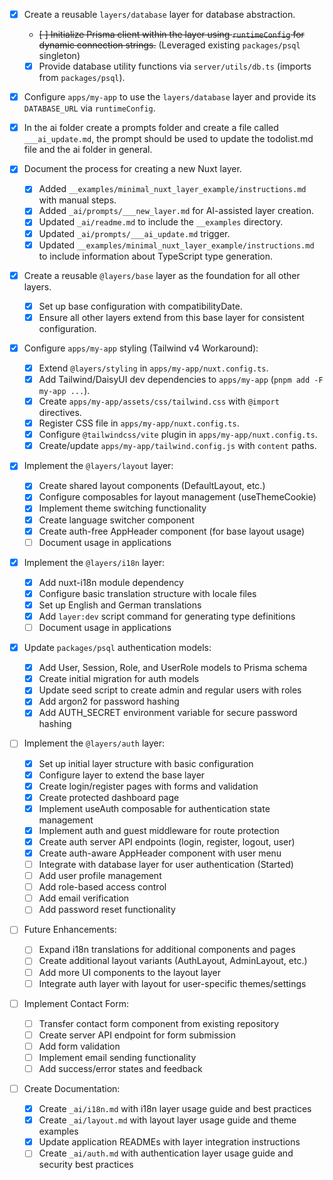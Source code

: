 - [x] Create a reusable `layers/database` layer for database abstraction.
  - ~~[ ] Initialize Prisma client within the layer using `runtimeConfig` for dynamic connection strings.~~ (Leveraged existing `packages/psql` singleton)
  - [x] Provide database utility functions via `server/utils/db.ts` (imports from `packages/psql`).
- [x] Configure `apps/my-app` to use the `layers/database` layer and provide its `DATABASE_URL` via `runtimeConfig`.

- [x] In the ai folder create a prompts folder and create a file called `___ai_update.md`, the prompt should be used to update the todolist.md file and the ai folder in general.

- [x] Document the process for creating a new Nuxt layer.

  - [x] Added `__examples/minimal_nuxt_layer_example/instructions.md` with manual steps.
  - [x] Added `_ai/prompts/___new_layer.md` for AI-assisted layer creation.
  - [x] Updated `_ai/readme.md` to include the `__examples` directory.
  - [x] Updated `_ai/prompts/___ai_update.md` trigger.
  - [x] Updated `__examples/minimal_nuxt_layer_example/instructions.md` to include information about TypeScript type generation.

- [x] Create a reusable `@layers/base` layer as the foundation for all other layers.

  - [x] Set up base configuration with compatibilityDate.
  - [x] Ensure all other layers extend from this base layer for consistent configuration.

- [x] Configure `apps/my-app` styling (Tailwind v4 Workaround):

  - [x] Extend `@layers/styling` in `apps/my-app/nuxt.config.ts`.
  - [x] Add Tailwind/DaisyUI dev dependencies to `apps/my-app` (`pnpm add -F my-app ...`).
  - [x] Create `apps/my-app/assets/css/tailwind.css` with `@import` directives.
  - [x] Register CSS file in `apps/my-app/nuxt.config.ts`.
  - [x] Configure `@tailwindcss/vite` plugin in `apps/my-app/nuxt.config.ts`.
  - [x] Create/update `apps/my-app/tailwind.config.js` with `content` paths.

- [x] Implement the `@layers/layout` layer:

  - [x] Create shared layout components (DefaultLayout, etc.)
  - [x] Configure composables for layout management (useThemeCookie)
  - [x] Implement theme switching functionality
  - [x] Create language switcher component
  - [x] Create auth-free AppHeader component (for base layout usage)
  - [ ] Document usage in applications

- [x] Implement the `@layers/i18n` layer:

  - [x] Add nuxt-i18n module dependency
  - [x] Configure basic translation structure with locale files
  - [x] Set up English and German translations
  - [x] Add `layer:dev` script command for generating type definitions
  - [ ] Document usage in applications

- [x] Update `packages/psql` authentication models:

  - [x] Add User, Session, Role, and UserRole models to Prisma schema
  - [x] Create initial migration for auth models
  - [x] Update seed script to create admin and regular users with roles
  - [x] Add argon2 for password hashing
  - [x] Add AUTH_SECRET environment variable for secure password hashing

- [ ] Implement the `@layers/auth` layer:

  - [x] Set up initial layer structure with basic configuration
  - [x] Configure layer to extend the base layer
  - [x] Create login/register pages with forms and validation
  - [x] Create protected dashboard page
  - [x] Implement useAuth composable for authentication state management
  - [x] Implement auth and guest middleware for route protection
  - [x] Create auth server API endpoints (login, register, logout, user)
  - [x] Create auth-aware AppHeader component with user menu
  - [ ] Integrate with database layer for user authentication (Started)
  - [ ] Add user profile management
  - [ ] Add role-based access control
  - [ ] Add email verification
  - [ ] Add password reset functionality

- [ ] Future Enhancements:

  - [ ] Expand i18n translations for additional components and pages
  - [ ] Create additional layout variants (AuthLayout, AdminLayout, etc.)
  - [ ] Add more UI components to the layout layer
  - [ ] Integrate auth layer with layout for user-specific themes/settings

- [ ] Implement Contact Form:

  - [ ] Transfer contact form component from existing repository
  - [ ] Create server API endpoint for form submission
  - [ ] Add form validation
  - [ ] Implement email sending functionality
  - [ ] Add success/error states and feedback

- [ ] Create Documentation:
  - [x] Create `_ai/i18n.md` with i18n layer usage guide and best practices
  - [x] Create `_ai/layout.md` with layout layer usage guide and theme examples
  - [x] Update application READMEs with layer integration instructions
  - [ ] Create `_ai/auth.md` with authentication layer usage guide and security best practices
